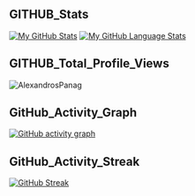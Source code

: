 GITHUB_Stats
--------
[![My GitHub Stats](https://github-readme-stats.vercel.app/api/?username=alexandrospanag&count_private=true&theme=merko&showicons=true)]()
[![My GitHub Language Stats](https://github-readme-stats.vercel.app/api/top-langs/?username=alexandrospanag&langs_count=5&theme=merko)]()




GITHUB_Total_Profile_Views
--------

<p align="left"> <img src="https://komarev.com/ghpvc/?username=AlexandrosPanag01&label=Profile%20views&color=129e00&style=plastic" alt="AlexandrosPanag" /> </p>


GitHub_Activity_Graph
---------
[![GitHub activity graph](https://activity-graph.herokuapp.com/graph?username=AlexandrosPanag&&theme=xcode)](https://github.com/AlexandrosPanag)


GitHub_Activity_Streak
--------
[![GitHub Streak](https://github-readme-streak-stats.herokuapp.com?user=AlexandrosPanag&theme=dark)](https://git.io/streak-stats)
